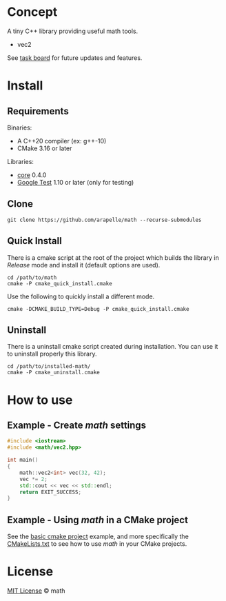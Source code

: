 # Concept

A tiny C++ library providing useful math tools.

- vec2

See [task board](https://app.gitkraken.com/glo/board/X2MtoiQxbQAR8DlZ) for future updates and features.

# Install

## Requirements

Binaries:

- A C++20 compiler (ex: g++-10)
- CMake 3.16 or later

Libraries:

- [core](https://github.com/arapelle/core) 0.4.0
- [Google Test](https://github.com/google/googletest) 1.10 or later (only for testing)

## Clone

```
git clone https://github.com/arapelle/math --recurse-submodules
```

## Quick Install

There is a cmake script at the root of the project which builds the library in *Release* mode and install it (default options are used).

```
cd /path/to/math
cmake -P cmake_quick_install.cmake
```

Use the following to quickly install a different mode.

```
cmake -DCMAKE_BUILD_TYPE=Debug -P cmake_quick_install.cmake
```

## Uninstall

There is a uninstall cmake script created during installation. You can use it to uninstall properly this library.

```
cd /path/to/installed-math/
cmake -P cmake_uninstall.cmake
```

# How to use

## Example - Create *math* settings

```c++
#include <iostream>
#include <math/vec2.hpp>

int main()
{
    math::vec2<int> vec(32, 42);
    vec *= 2;
    std::cout << vec << std::endl;
    return EXIT_SUCCESS;
}
```

## Example - Using *math* in a CMake project

See the [basic cmake project](https://github.com/arapelle/math/tree/master/example/basic_cmake_project) example, and more specifically the [CMakeLists.txt](https://github.com/arapelle/math/tree/master/example/basic_cmake_project/CMakeLists.txt) to see how to use *math* in your CMake projects.

# License

[MIT License](https://github.com/arapelle/math/blob/master/LICENSE.md) © math
